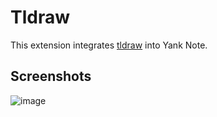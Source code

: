 # Tldraw

This extension integrates [tldraw](https://github.com/tldraw/tldraw) into Yank Note.

## Screenshots

![image](https://github.com/purocean/yank-note-extension/assets/7115690/1f54e0ad-3b3f-4fe1-81c0-b6fa9aa32ae8)

